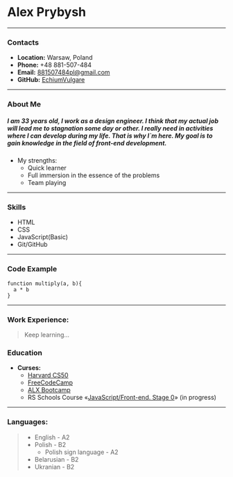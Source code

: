 # Alex Prybysh
---

### Contacts
- **Location:** Warsaw, Poland
- **Phone:** +48 881-507-484
- **Email:** 881507484pl@gmail.com
- **GitHub:** [EchiumVulgare](https://github.com/EchiumVulgare)
---
### About Me
##### *I am 33 years old, I work as a design engineer. I think that my actual job will lead me to stagnation some day or other. I really need in activities where I can develop during my life. That is why I`m here. My goal is to gain knowledge in the field of front-end development.*

- My strengths:
  - Quick learner
  - Full immersion in the essence of the problems
  - Team playing

---

### Skills
- HTML
- CSS
- JavaScript(Basic)
- Git/GitHub
---

### Code Example
```JS
function multiply(a, b){
  a * b
}
```
---

### Work Experience:
>Keep learning…

### Education

- **Curses:**
    - [Harvard CS50](https://www.youtube.com/@cs50/playlists)
    - [FreeCodeCamp](https://www.freecodecamp.org/)
    - [ALX Bootcamp](https://www.alx.pl/pl/programowanie-javascript/)
    - RS Schools Course «[JavaScript/Front-end. Stage 0](https://rs.school/js-stage0/)» (in progress)
---
### Languages:
>- English - A2 
>- Polish - B2
>   - Polish sign language - A2
>- Belarusian - B2
>- Ukranian - B2



 










 




